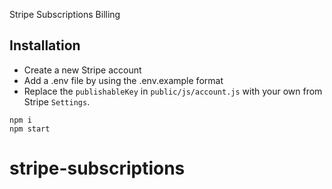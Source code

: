 Stripe Subscriptions Billing

## Installation
- Create a new Stripe account
- Add a .env file by using the .env.example format
- Replace the `publishableKey` in `public/js/account.js` with your own from Stripe `Settings`. 

```
npm i
npm start
```
# stripe-subscriptions
